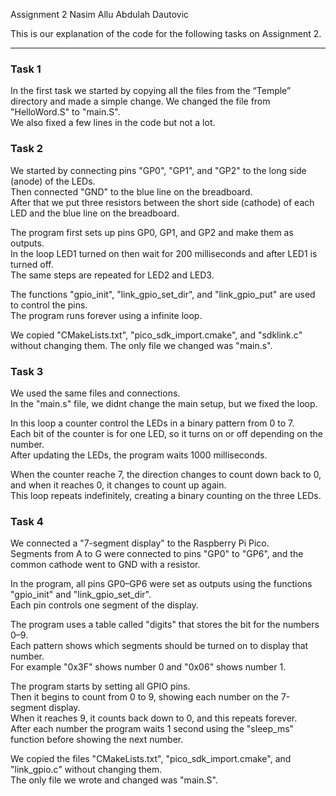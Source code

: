 Assignment 2
Nasim Allu
Abdulah Dautovic

This is our explanation of the code for the following tasks on Assignment 2.

-------------------------------------------------------------------------------------------------------

### Task 1
In the first task we started by copying all the files from the “Temple” directory 
and made a simple change. We changed the file from "HelloWord.S" to "main.S".  
We also fixed a few lines in the code but not a lot.

### Task 2
We started by connecting pins "GP0", "GP1", and "GP2" to the long side (anode) of the LEDs.  
Then connected "GND" to the blue line on the breadboard.  
After that we put three resistors between the short side (cathode) of each LED and the blue line on the breadboard.

The program first sets up pins GP0, GP1, and GP2 and make them as outputs.  
In the loop LED1 turned on then wait for 200 milliseconds and after LED1 is turned off.  
The same steps are repeated for LED2 and LED3.

The functions "gpio_init", "link_gpio_set_dir", and "link_gpio_put" are used to control the pins.  
The program runs forever using a infinite loop.  

We copied "CMakeLists.txt", "pico_sdk_import.cmake", and "sdklink.c" without changing them. The only file we changed was "main.s".

### Task 3
We used the same files and connections.  
In the "main.s" file, we didnt change the main setup, but we fixed the loop.  

In this loop a counter control the LEDs in a binary pattern from 0 to 7.  
Each bit of the counter is for one LED, so it turns on or off depending on the number.   
After updating the LEDs, the program waits 1000 milliseconds.  

When the counter reache 7, the direction changes to count down back to 0, and when it reaches 0, it changes to count up again.  
This loop repeats indefinitely, creating a binary counting on the three LEDs.

### Task 4
We connected a "7-segment display" to the Raspberry Pi Pico.  
Segments from A to G were connected to pins "GP0" to "GP6", and the common cathode went to GND with a resistor.  


In the program, all pins GP0–GP6 were set as outputs using the functions "gpio_init" and "link_gpio_set_dir".  
Each pin controls one segment of the display.  

The program uses a table called "digits" that stores the bit for the numbers 0–9.  
Each pattern shows which segments should be turned on to display that number.  
For example "0x3F" shows number 0 and "0x06" shows number 1.

The program starts by setting all GPIO pins.  
Then it begins to count from 0 to 9, showing each number on the 7-segment display.  
When it reaches 9, it counts back down to 0, and this repeats forever.  
After each number the program waits 1 second using the "sleep_ms" function before showing the next number.



We copied the files "CMakeLists.txt", "pico_sdk_import.cmake", and "link_gpio.c" without changing them.  
The only file we wrote and changed was "main.S".
